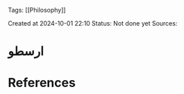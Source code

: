 
<span class="tag">Tags</span>:   [[Philosophy]] 

Created at 2024-10-01 22:10
<span class="tag">Status</span>: <span class="danger">Not done yet</span>
<span class="danger">Sources</span>:

# ارسطو




# References
